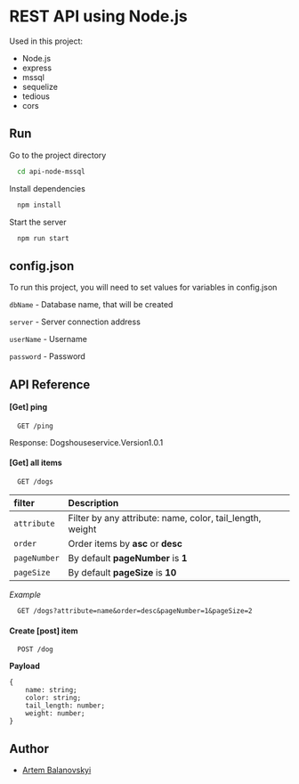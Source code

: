 
# REST API using Node.js

Used in this project:

- Node.js
- express
- mssql
- sequelize
- tedious
- cors



## Run


Go to the project directory

```bash
  cd api-node-mssql
```

Install dependencies

```bash
  npm install
```

Start the server

```bash
  npm run start
```

## config.json

To run this project, you will need to set values for variables in config.json

`dbName` - Database name, that will be created

`server` - Server connection address

`userName` - Username

`password` - Password

## API Reference

#### [Get] ping

```http
  GET /ping
```

Response: Dogshouseservice.Version1.0.1

#### [Get] all items

```http
  GET /dogs
```

| filter       | Description                                               |
|:-------------|:----------------------------------------------------------|
| `attribute`  | Filter by any attribute: name, color, tail_length, weight |
| `order`      | Order items by **asc** or **desc**                        |
| `pageNumber` | By default **pageNumber** is **1**                        |
| `pageSize`   | By default **pageSize** is **10**                         |

*Example*

```http
  GET /dogs?attribute=name&order=desc&pageNumber=1&pageSize=2
```

#### Create [post] item

```http
  POST /dog
```

**Payload**

```
{
    name: string;
    color: string;
    tail_length: number;
    weight: number;
}
```


## Author

- [Artem Balanovskyi](www.linkedin.com/in/artem-balanovskyi-6547781a3) 

